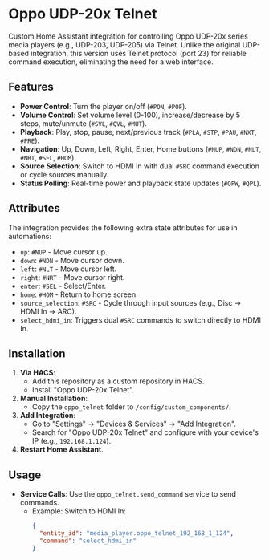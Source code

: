 # Oppo UDP-20x Telnet

Custom Home Assistant integration for controlling Oppo UDP-20x series media players (e.g., UDP-203, UDP-205) via Telnet. Unlike the original UDP-based integration, this version uses Telnet protocol (port 23) for reliable command execution, eliminating the need for a web interface.

## Features
- **Power Control**: Turn the player on/off (`#PON`, `#POF`).
- **Volume Control**: Set volume level (0-100), increase/decrease by 5 steps, mute/unmute (`#SVL`, `#QVL`, `#MUT`).
- **Playback**: Play, stop, pause, next/previous track (`#PLA`, `#STP`, `#PAU`, `#NXT`, `#PRE`).
- **Navigation**: Up, Down, Left, Right, Enter, Home buttons (`#NUP`, `#NDN`, `#NLT`, `#NRT`, `#SEL`, `#HOM`).
- **Source Selection**: Switch to HDMI In with dual `#SRC` command execution or cycle sources manually.
- **Status Polling**: Real-time power and playback state updates (`#QPW`, `#QPL`).

## Attributes
The integration provides the following extra state attributes for use in automations:
- `up`: `#NUP` - Move cursor up.
- `down`: `#NDN` - Move cursor down.
- `left`: `#NLT` - Move cursor left.
- `right`: `#NRT` - Move cursor right.
- `enter`: `#SEL` - Select/Enter.
- `home`: `#HOM` - Return to home screen.
- `source_selection`: `#SRC` - Cycle through input sources (e.g., Disc → HDMI In → ARC).
- `select_hdmi_in`: Triggers dual `#SRC` commands to switch directly to HDMI In.

## Installation
1. **Via HACS**:
   - Add this repository as a custom repository in HACS.
   - Install "Oppo UDP-20x Telnet".
2. **Manual Installation**:
   - Copy the `oppo_telnet` folder to `/config/custom_components/`.
3. **Add Integration**:
   - Go to "Settings" → "Devices & Services" → "Add Integration".
   - Search for "Oppo UDP-20x Telnet" and configure with your device's IP (e.g., `192.168.1.124`).
4. **Restart Home Assistant**.

## Usage
- **Service Calls**: Use the `oppo_telnet.send_command` service to send commands.
  - Example: Switch to HDMI In:
    ```json
    {
      "entity_id": "media_player.oppo_telnet_192_168_1_124",
      "command": "select_hdmi_in"
    }

